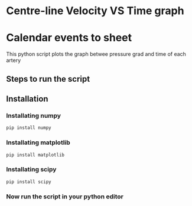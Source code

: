 # Centre-line Velocity VS Time graph
# Calendar events to sheet

This python script plots the graph betwee pressure grad and time of each artery


## Steps to run the script

## Installation
### Installating numpy
`pip install numpy`

### Installating matplotlib
`pip install matplotlib`

### Installating scipy
`pip install scipy`


### Now run the script in your python editor


